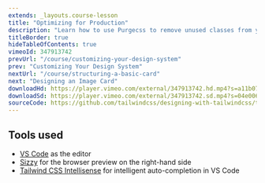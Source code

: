 ```yaml
---
extends: _layouts.course-lesson
title: "Optimizing for Production"
description: "Learn how to use Purgecss to remove unused classes from your production builds."
titleBorder: true
hideTableOfContents: true
vimeoId: 347913742
prevUrl: "/course/customizing-your-design-system"
prev: "Customizing Your Design System"
nextUrl: "/course/structuring-a-basic-card"
next: "Designing an Image Card"
downloadHd: https://player.vimeo.com/external/347913742.hd.mp4?s=a11b07205e245781f68daecd67a931ab13ed0e34&profile_id=169&download=1
downloadSd: https://player.vimeo.com/external/347913742.sd.mp4?s=04e006d7b8305d7d894a4499e30420dbaecf6465&profile_id=165&download=1
sourceCode: https://github.com/tailwindcss/designing-with-tailwindcss/tree/master/01-getting-up-and-running/08-optimizing-for-production
---
```


## Tools used

- [VS Code](https://code.visualstudio.com/) as the editor
- [Sizzy](https://adamwathan.me/sizzy) for the browser preview on the right-hand side
- [Tailwind CSS Intellisense](https://marketplace.visualstudio.com/items?itemName=bradlc.vscode-tailwindcss) for intelligent auto-completion in VS Code
